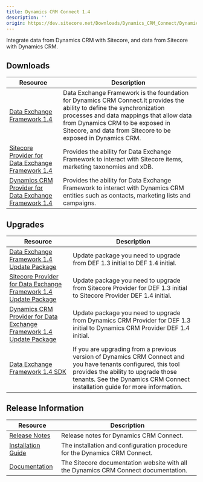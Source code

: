 ```yaml
---
title: Dynamics CRM Connect 1.4
description: ''
origin: https://dev.sitecore.net/Downloads/Dynamics_CRM_Connect/Dynamics_CRM_Connect_1/Dynamics_CRM_Connect_1_4.aspx
---
```


Integrate data from Dynamics CRM with Sitecore, and data from Sitecore with Dynamics CRM.

## Downloads

 | Resource | Description |
 | --- | --- |
 | [Data Exchange Framework 1.4](https://scdp.blob.core.windows.net/downloads/Dynamics%20CRM%20Connect/Dynamics%20CRM%20Connect%201/Dynamics%20CRM%20Connect%201%204/Secure/Data%20Exchange%20Framework%201.4.0%20rev.%20170419.zip) | Data Exchange Framework is the foundation for Dynamics CRM Connect.It provides the ability to define the synchronization processes and data mappings that allow data from Dynamics CRM to be exposed in Sitecore, and data from Sitecore to be exposed in Dynamics CRM. |
 | [Sitecore Provider for Data Exchange Framework 1.4](https://scdp.blob.core.windows.net/downloads/Dynamics%20CRM%20Connect/Dynamics%20CRM%20Connect%201/Dynamics%20CRM%20Connect%201%204/Secure/Sitecore%20Provider%20for%20Data%20Exchange%20Framework%201.4.0%20rev.%20170419.zip) | Provides the ability for Data Exchange Framework to interact with Sitecore items, marketing taxonomies and xDB. |
 | [Dynamics CRM Provider for Data Exchange Framework 1.4](https://scdp.blob.core.windows.net/downloads/Dynamics%20CRM%20Connect/Dynamics%20CRM%20Connect%201/Dynamics%20CRM%20Connect%201%204/Secure/Dynamics%20CRM%20Provider%20for%20Data%20Exchange%20Framework%201.4.0%20rev.%20170419.zip) | Provides the ability for Data Exchange Framework to interact with Dynamics CRM entities such as contacts, marketing lists and campaigns. |

## Upgrades

 | Resource | Description |
 | --- | --- |
 | [Data Exchange Framework 1.4 Update Package](https://scdp.blob.core.windows.net/downloads/Dynamics%20CRM%20Connect/Dynamics%20CRM%20Connect%201/Dynamics%20CRM%20Connect%201%204/Secure/Data%20Exchange%20Framework%201.4.0%20rev.%20170419%20update.update) | Update package you need to upgrade from DEF 1.3 initial to DEF 1.4 initial. |
 | [Sitecore Provider for Data Exchange Framework 1.4 Update Package](https://scdp.blob.core.windows.net/downloads/Dynamics%20CRM%20Connect/Dynamics%20CRM%20Connect%201/Dynamics%20CRM%20Connect%201%204/Secure/Sitecore%20Provider%20for%20Data%20Exchange%20Framework%201.4.0%20rev.%20170419%20update.update) | Update package you need to upgrade from Sitecore Provider for DEF 1.3 initial to Sitecore Provider DEF 1.4 initial. |
 | [Dynamics CRM Provider for Data Exchange Framework 1.4 Update Package](https://scdp.blob.core.windows.net/downloads/Dynamics%20CRM%20Connect/Dynamics%20CRM%20Connect%201/Dynamics%20CRM%20Connect%201%204/Secure/Dynamics%20CRM%20Provider%20for%20Data%20Exchange%20Framework%201.4.0%20rev.%20170419%20update.update) | Update package you need to upgrade from Dynamics CRM Provider for DEF 1.3 initial to Dynamics CRM Provider DEF 1.4 initial. |
 | [Data Exchange Framework 1.4 SDK](https://scdp.blob.core.windows.net/downloads/Dynamics%20CRM%20Connect/Dynamics%20CRM%20Connect%201/Dynamics%20CRM%20Connect%201%204/Secure/Data%20Exchange%20Framework%20SDK%201.4.0%20rev.%20170419.zip) | If you are upgrading from a previous version of Dynamics CRM Connect and you have tenants configured, this tool provides the ability to upgrade those tenants. See the Dynamics CRM Connect installation guide for more information. |

## Release Information

 | Resource | Description |
 | --- | --- |
 | [Release Notes](/downloads/Dynamics_CRM_Connect/Dynamics_CRM_Connect_1/Dynamics_CRM_Connect_1_4/Release_Notes) | Release notes for Dynamics CRM Connect. |
 | [Installation Guide](https://scdp.blob.core.windows.net/downloads/Dynamics%20CRM%20Connect/Dynamics%20CRM%20Connect%201/Dynamics%20CRM%20Connect%201%204/Secure/Installation%20Guide%20Dynamics%20CRM%20Connect%2014a4.pdf) | The installation and configuration procedure for the Dynamics CRM Connect. |
 | [Documentation](https://doc.sitecore.com/developers/82/connectors/index.html) | The Sitecore documentation website with all the Dynamics CRM Connect documentation. |